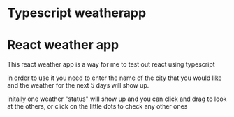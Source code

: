 # Typescript weatherapp

<h1>React weather app</h1>

This react weather app is a way for me to test out react using typescript

in order to use it you need to enter the name of the city that you would like and the weather for the next 5 days will show up.

initally one weather "status" will show up and you can click and drag to look at the others, or click on the little dots to check any other ones
